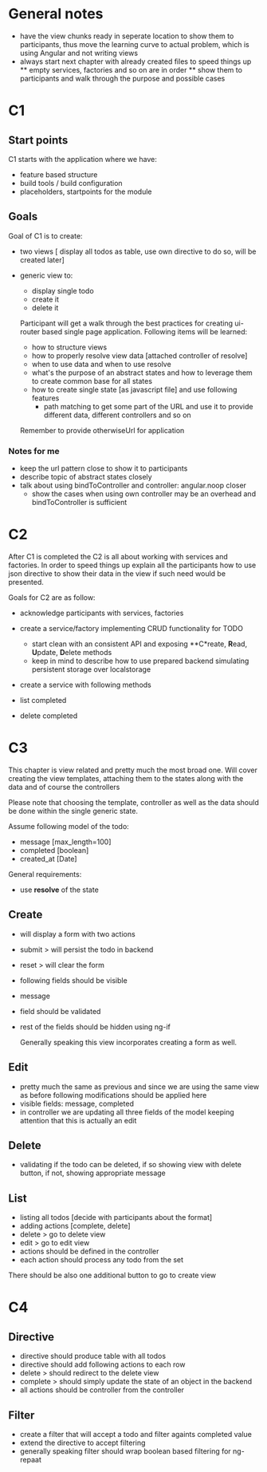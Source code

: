 # General notes

* have the view chunks ready in seperate location to show them to participants, thus move the learning curve to actual problem, which is using Angular and not writing views
* always start next chapter with already created files to speed things up
** empty services, factories and so on are in order
** show them to participants and walk through the purpose and possible cases

# C1

## Start points

C1 starts with the application where we have:

* feature based structure
* build tools / build configuration
* placeholders, startpoints for the module

## Goals

Goal of C1 is to create:

* two views [ display all todos as table, use own directive to do so, will be created later]
* generic view to:
  * display single todo
  * create it
  * delete it

   Participant will get a walk through the best practices for creating ui-router based single page application.
   Following items will be learned:

   * how to structure views
   * how to properly resolve view data [attached controller of resolve]
   * when to use data and when to use resolve
   * what's the purpose of an abstract states and how to leverage them to create common base for all states
   * how to create single state [as javascript file] and use following features
     * path matching to get some part of the URL and use it to provide different data, different controllers and so on
     
   
   Remember to provide otherwiseUrl for application

### Notes for me

* keep the url pattern close to show it to participants
* describe topic of abstract states closely
* talk about using bindToController and controller: angular.noop closer
  * show the cases when using own controller may be an overhead and bindToController is sufficient

# C2

   After C1 is completed the C2 is all about working with services and factories.
   In order to speed things up explain all the participants how to use json directive to show their data in the view
   if such need would be presented.

Goals for C2 are as follow:

* acknowledge participants with services, factories
* create a service/factory implementing CRUD functionality for TODO
  * start clean with an consistent API and exposing **C*reate, **R**ead, **U**pdate, **D**elete methods
  * keep in mind to describe how to use prepared backend simulating persistent storage over localstorage

* create a service with following methods
 * list completed
 * delete completed

# C3

This chapter is view related and pretty much the most broad one. Will cover
creating the view templates, attaching them to the states along with the data
and of course the controllers

Please note that choosing the template, controller as well as the data
should be done within the single generic state.

Assume following model of the todo:
* message [max_length=100]
* completed [boolean]
* created_at [Date]

General requirements:
* use **resolve** of the state

## Create

* will display a form with two actions
 * submit > will persist the todo in backend
 * reset > will clear the form
* following fields should be visible
 * message
* field should be validated
* rest of the fields should be hidden using ng-if

  Generally speaking this view incorporates creating a form as well.

## Edit

* pretty much the same as previous and since we are using the same view as before
following modifications should be applied here
 * visible fields: message, completed
 * in controller we are updating all three fields of the model keeping attention
 that this is actually an edit

## Delete

* validating if the todo can be deleted, if so showing view with delete button,
if not, showing appropriate message

## List

* listing all todos [decide with participants about the format]
* adding actions [complete, delete]
 * delete > go to delete view
 * edit > go to edit view
* actions should be defined in the controller
* each action should process any todo from the set

There should be also one additional button to go to create view

# C4

## Directive

* directive should produce table with all todos
* directive should add following actions to each row
 * delete > should redirect to the delete view
 * complete > should simply update the state of an object in the backend
* all actions should be controller from the controller

## Filter

* create a filter that will accept a todo and filter againts completed value
* extend the directive to accept filtering
* generally speaking filter should wrap boolean based filtering for ng-repaat